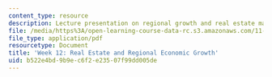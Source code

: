 ```yaml
---
content_type: resource
description: Lecture presentation on regional growth and real estate markets.
file: /media/https%3A/open-learning-course-data-rc.s3.amazonaws.com/11-433j-real-estate-economics-fall-2008/b522e4bd9b9ec6f2e23507f99dd005de_wk12.pdf
file_type: application/pdf
resourcetype: Document
title: 'Week 12: Real Estate and Regional Economic Growth'
uid: b522e4bd-9b9e-c6f2-e235-07f99dd005de
---
```

